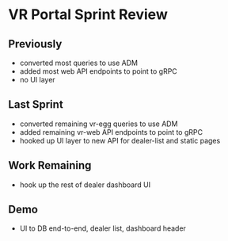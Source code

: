 # VR Portal Sprint Review

## Previously
- converted most queries to use ADM
- added most web API endpoints to point to gRPC
- no UI layer

## Last Sprint
- converted remaining vr-egg queries to use ADM
- added remaining vr-web API endpoints to point to gRPC
- hooked up UI layer to new API for dealer-list and static pages

## Work Remaining
- hook up the rest of dealer dashboard UI

## Demo
- UI to DB end-to-end, dealer list, dashboard header


